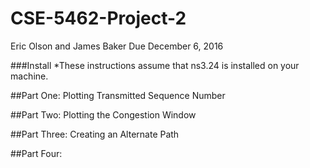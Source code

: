 # CSE-5462-Project-2
Eric Olson and James Baker
Due December 6, 2016

###Install
*These instructions assume that ns3.24 is installed on your machine.


##Part One: Plotting Transmitted Sequence Number

##Part Two: Plotting the Congestion Window

##Part Three: Creating an Alternate Path

##Part Four: 
